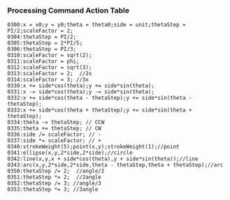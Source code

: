 ### Processing Command Action Table

	0300:x = x0;y = y0;theta = theta0;side = unit;thetaStep = PI/2;scaleFactor = 2;
    0304:thetaStep = PI/2;    
    0305:thetaStep = 2*PI/5;    
    0306:thetaStep = PI/3;    
    0310:scaleFactor = sqrt(2); 
    0311:scaleFactor = phi;
    0312:scaleFactor = sqrt(3);
    0313:scaleFactor = 2;  //2x
    0314:scaleFactor = 3; //3x
    0330:x += side*cos(theta);y += side*sin(theta);
    0331:x -= side*cos(theta);y -= side*sin(theta);
    0332:x += side*cos(theta - thetaStep);y += side*sin(theta - thetaStep);
	0333:x += side*cos(theta + thetaStep);y += side*sin(theta + thetaStep);
    0334:theta -= thetaStep; // CCW
    0335:theta += thetaStep; // CW
    0336:side /= scaleFactor; // -
    0337:side *= scaleFactor; // +
    0340:strokeWeight(5);point(x,y);strokeWeight(1);//point
    0341:ellipse(x,y,2*side,2*side);//circle
    0342:line(x,y,x + side*cos(theta),y + side*sin(theta));//line
    0343:arc(x,y,2*side,2*side,theta - thetaStep,theta + thetaStep);//arc
    0350:thetaStep /= 2;  //angle/2
    0351:thetaStep *= 2;  //2angle
    0352:thetaStep /= 3; //angle/3
    0353:thetaStep *= 3; //3angle
